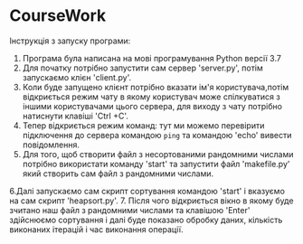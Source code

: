 
# CourseWork

Інструкція з запуску програми:

1. Програма була написана на мові програмування Python версії 3.7
2. Для початку потрібно запустити сам сервер 'server.py', потім запускаємо клієн 'client.py'.
3. Коли буде запущено клієнт потрібно вказати ім'я користувача,потім відкриється режим чату в якому користувач може спілкуватися з іншими користувачами цього сервера, для виходу з чату потрібно натиснути клавіші 'Ctrl +C'.
4. Тепер відкриється режим команд: тут ми можемо перевірити підключення до сервера командою `ping` та командою 'echo' вивести повідомлення.
5. Для того, щоб створити файл з несортованими рандомними числами потрібно використати команду 'start' та запустити файл 'makefile.py' який створить сам файл з рандомними числами.

6.Далі запускаємо сам скрипт сортування командою 'start' і вказуємо на сам скрипт 'heapsort.py'.
7. Після чого відкриється вікно в якому буде зчитано наш файл з рандомними числами та клавішою 'Enter' здійснюємо сортування і далі буде показано обробку даних, кількість виконаних ітерацій і час виконання операції. 

